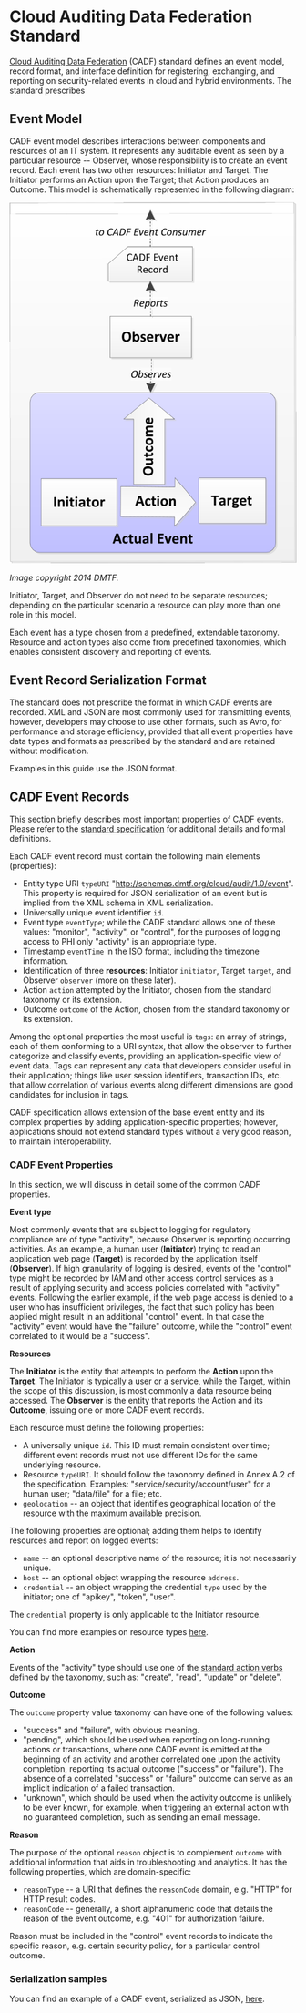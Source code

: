 

# Cloud Auditing Data Federation Standard

[Cloud Auditing Data Federation](https://www.dmtf.org/standards/cadf) (CADF) standard defines an event model, record format,
and interface definition for registering, exchanging, and reporting on security-related
events in cloud and hybrid environments. The standard prescribes 

## Event Model

CADF event model describes interactions between components and resources of an IT
system. It represents any auditable event as seen by a particular resource -- Observer,
whose responsibility is to create an event record. Each event has two other resources: 
Initiator and Target. The Initiator performs an Action upon the Target; that Action 
produces an Outcome. This model is schematically represented in the following 
diagram:

![CADF Event Model](resources/cadf-event-model.png)

_Image copyright 2014 DMTF._

Initiator, Target, and Observer do not need to be separate resources; depending
on the particular scenario a resource can play more than one role in this model.

Each event has a type chosen from a predefined, extendable taxonomy. Resource and 
action types also come from predefined taxonomies, which enables consistent discovery
and reporting of events. 

## Event Record Serialization Format

The standard does not prescribe the format in which CADF events are recorded. XML and JSON are most commonly used for transmitting events, however, developers may choose to use other formats, such as Avro, for performance and storage efficiency, provided that all event properties have data types and formats as prescribed by the standard and are retained without modification. 

Examples in this guide use the JSON format.

## CADF Event Records

This section briefly describes most important properties of CADF events. Please refer to the [standard specification](https://www.dmtf.org/standards/cadf) for additional details and formal definitions.

Each CADF event record must contain the following main elements (properties):

- Entity type  URI `typeURI` "http://schemas.dmtf.org/cloud/audit/1.0/event". This property is required for JSON serialization of an event but is implied from the XML schema in XML serialization.
- Universally unique event identifier `id`.
- Event type `eventType`; while the CADF standard allows one of these values: "monitor", "activity", or "control", for the purposes of logging access to PHI only "activity" is an appropriate type.
- Timestamp `eventTime` in the ISO format, including the timezone information.
- Identification of three **resources**: Initiator `initiator`, Target `target`, and Observer `observer` (more on these later).
- Action `action` attempted by the Initiator, chosen from the standard taxonomy or its extension.
- Outcome `outcome` of the Action, chosen from the standard taxonomy or its extension.

Among the optional properties the most useful is `tags`: an array of strings, each of them conforming to a URI syntax, that allow the observer to further categorize and classify events, providing an application-specific view of event data. Tags can represent any data that developers consider useful in their application; things like user session identifiers, transaction IDs, etc. that allow correlation of various events along different dimensions are good candidates for inclusion in tags.

CADF specification allows extension of the base event entity and its complex properties by adding application-specific properties; however, applications should not extend standard types without a very good reason, to maintain interoperability.

### CADF Event Properties

In this section, we will discuss in detail some of the common CADF properties.

**Event type**

Most commonly events that are subject to logging for regulatory compliance are of type "activity", because Observer is reporting occurring activities. As an example, a human user (**Initiator**) trying to read an application web page (**Target**) is recorded by the application itself (**Observer**). If high granularity of logging is desired, events of the "control" type might be recorded by IAM and other access control services as a result of applying security and access policies correlated with "activity" events. Following the earlier example, if the web page access is denied to a user who has insufficient privileges, the fact that such policy has been applied might result in an additional "control" event. In that case the "activity" event would have the "failure" outcome, while the "control" event correlated to it would be a "success".

**Resources**

The **Initiator** is the entity that attempts to perform the **Action** upon the **Target**. The Initiator is typically a user or a service, while the Target, within the scope of this discussion, is most commonly a data resource being accessed. The **Observer** is the entity that reports the Action and its **Outcome**, issuing one or more CADF event records. 

Each resource must define the following properties:

- A universally unique `id`. This ID must remain consistent over time; different event records must not use different IDs for the same underlying resource.
- Resource `typeURI`. It should follow the taxonomy defined in Annex A.2 of the specification. Examples: "service/security/account/user" for a human user; "data/file" for a file; etc.
- `geolocation` -- an object that identifies geographical location of the resource with the maximum available precision.

The following properties are optional; adding them helps to identify resources and report on logged events:

- `name` -- an optional descriptive name of the resource; it is not necessarily unique.
- `host` -- an optional object wrapping the  resource `address`.
- `credential` -- an object wrapping the credential `type` used by the initiator; one of "apikey", "token", "user".

The `credential` property is only applicable to the Initiator resource.

You can find more examples on resource types [here](cadf-resource-types.md).

**Action**

Events of the "activity" type should use one of the [standard action verbs](cadf-actions.md) defined by the taxonomy, such as: "create", "read", "update" or "delete". 

**Outcome**

The `outcome` property value taxonomy can have one of the following values:

- "success" and "failure", with obvious meaning.
- "pending", which should be used when reporting on long-running actions or transactions, where one CADF event is emitted at the beginning of an activity and another correlated one upon the activity completion, reporting its actual outcome ("success" or "failure"). The absence of a correlated "success" or "failure" outcome can serve as an implicit indication of a failed transaction.
- "unknown", which should be used when the activity outcome is unlikely to be ever known, for example, when triggering an external action with no guaranteed completion, such as sending an email message.

**Reason**

The purpose of the optional `reason` object is to complement `outcome` with additional information that aids in troubleshooting and analytics. It has the following properties, which are domain-specific:

- `reasonType` -- a URI that defines the `reasonCode` domain, e.g. "HTTP" for HTTP result codes.
- `reasonCode` -- generally, a short alphanumeric code that details the reason of the event outcome, e.g. "401" for authorization failure.

Reason must be included in the "control" event records to indicate the specific reason, e.g. certain security policy, for a particular control outcome.

### Serialization samples

You can find an example of a CADF event, serialized as JSON, [here](cadf-ser-example.md).

